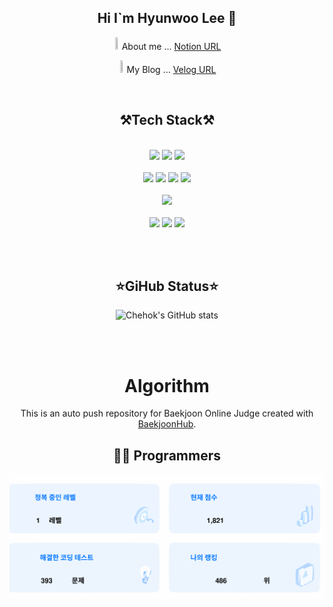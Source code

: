 <div align="center">
  
## Hi I`m Hyunwoo Lee 👋

<img src="https://velog.velcdn.com/images/chehok/post/e2c314d9-75fe-4ad7-81a5-0c975bf1a84b/image.png" width="2%" height="2%"> About me ... [Notion URL](https://confirmed-group-8dd.notion.site/9ca804bf4d684a64864db0b4466a4e7a?pvs=4)

<img src="https://velog.velcdn.com/images/chehok/post/e43ff1a1-6117-47c4-b5bf-544439d80494/image.png" width="2%" height="2%"> My Blog ... [Velog URL](https://velog.io/@chehok)

<br>

## ⚒️Tech Stack⚒️

<br>
<img src="https://img.shields.io/badge/JAVA-007396?style=for-the-badge&logo=java&logoColor=white"/> 
<img src="https://img.shields.io/badge/JavaScript-F7DF1E?style=for-the-badge&logo=JavaScript&logoColor=white"/>
<img src="https://img.shields.io/badge/Dart-%23000000?style=for-the-badge&logo=dart&logoColor=%230175C2"/>
<br><br>
<img src="https://img.shields.io/badge/SpringBoot-6DB33F?style=for-the-badge&logo=SpringBoot&logoColor=white"/>
<img src="https://img.shields.io/badge/Node.js-339933?style=for-the-badge&logo=Node.js&logoColor=white"/>
<img src="https://img.shields.io/badge/express-000000?style=for-the-badge&logo=express&logoColor=white"/>
<img src="https://img.shields.io/badge/Flutter-02569B?style=for-the-badge&logo=flutter&logoColor=white"/>
<br><br>
<img src="https://img.shields.io/badge/mysql-4479A1?style=for-the-badge&logo=mysql&logoColor=white">
<br><br>
<img src="https://img.shields.io/badge/GitHub-181717?style=for-the-badge&logo=GitHub&logoColor=white"/>
<img src="https://img.shields.io/badge/Git-F05032?style=for-the-badge&logo=Git&logoColor=white"/>
<img src="https://img.shields.io/badge/Linux-FCC624?style=for-the-badge&logo=Linux&logoColor=black"/>

<br><br>

## ⭐️GiHub Status⭐️

![Chehok's GitHub stats](https://github-readme-stats.vercel.app/api?username=Chehok&show_icons=true&theme=true)

<!--
**Chehok/Chehok** is a ✨ _special_ ✨ repository because its `README.md` (this file) appears on your GitHub profile.

Here are some ideas to get you started:

- 🔭 I’m currently working on ...
- 🌱 I’m currently learning ...
- 👯 I’m looking to collaborate on ...
- 🤔 I’m looking for help with ...
- 💬 Ask me about ...
- 📫 How to reach me: ...
- 😄 Pronouns: ...
- ⚡ Fun fact: ...
-->

<br><br>

# Algorithm
This is an auto push repository for Baekjoon Online Judge created with [BaekjoonHub](https://github.com/BaekjoonHub/BaekjoonHub).

## 🧑‍🎓 Programmers
[![](https://github.com/Chehok/github-programmers-rank/blob/master/lib/result.svg)](https://github.com/Chehok/github-programmers-rank)
